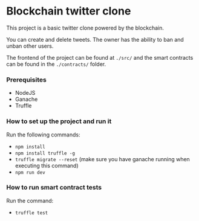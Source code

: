 # Blockchain twitter clone
This project is a basic twitter clone powered by the blockchain. 

You can create and delete tweets. The owner has the ability to ban and unban other users.

The frontend of the project can be found at `./src/` and the smart contracts can be found in the `./contracts/` folder.

### Prerequisites
* NodeJS
* Ganache 
* Truffle

### How to set up the project and run it
Run the following commands:
* `npm install`
* `npm install truffle -g`
* `truffle migrate --reset` (make sure you have ganache running when executing this command)
* `npm run dev`

### How to run smart contract tests
Run the command: 
* `truffle test`


